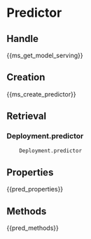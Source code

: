 # Predictor

## Handle

{{ms_get_model_serving}}

## Creation

{{ms_create_predictor}}

## Retrieval

### Deployment.predictor

``` python
    Deployment.predictor
```

## Properties

{{pred_properties}}

## Methods

{{pred_methods}}
